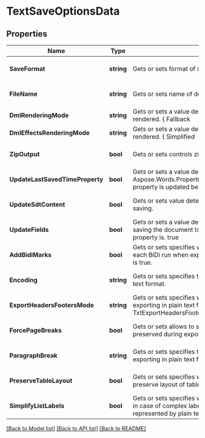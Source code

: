 # TextSaveOptionsData

## Properties
Name | Type | Description | Notes
------------ | ------------- | ------------- | -------------
**SaveFormat** | **string** | Gets or sets format of save. | [optional] [default to null]
**FileName** | **string** | Gets or sets name of destination file. | [optional] [default to null]
**DmlRenderingMode** | **string** | Gets or sets a value determining how DrawingML shapes are rendered. { Fallback | DrawingML }. | [optional] [default to null]
**DmlEffectsRenderingMode** | **string** | Gets or sets a value determining how DrawingML effects are rendered. { Simplified | None | Fine }. | [optional] [default to null]
**ZipOutput** | **bool** | Gets or sets controls zip output or not. Default value is false. | [optional] [default to null]
**UpdateLastSavedTimeProperty** | **bool** | Gets or sets a value determining whether the Aspose.Words.Properties.BuiltInDocumentProperties.LastSavedTime property is updated before saving. | [optional] [default to null]
**UpdateSdtContent** | **bool** | Gets or sets value determining whether content of  is updated before saving. | [optional] [default to null]
**UpdateFields** | **bool** | Gets or sets a value determining if fields should be updated before saving the document to a fixed page format. Default value for this property is. true | [optional] [default to null]
**AddBidiMarks** | **bool** | Gets or sets specifies whether to add bi-directional marks before each BiDi run when exporting in plain text format. The default value is true. | [optional] [default to null]
**Encoding** | **string** | Gets or sets specifies the encoding to use when exporting in plain text format. | [optional] [default to null]
**ExportHeadersFootersMode** | **string** | Gets or sets specifies whether to output headers and footers when exporting in plain text format. default value is TxtExportHeadersFootersMode.PrimaryOnly. | [optional] [default to null]
**ForcePageBreaks** | **bool** | Gets or sets allows to specify whether the page breaks should be preserved during export. The default value is false. | [optional] [default to null]
**ParagraphBreak** | **string** | Gets or sets specifies the string to use as a paragraph break when exporting in plain text format. | [optional] [default to null]
**PreserveTableLayout** | **bool** | Gets or sets specifies whether the program should attempt to preserve layout of tables when saving in the plain text format. | [optional] [default to null]
**SimplifyListLabels** | **bool** | Gets or sets specifies whether the program should simplify list labels in case of complex label formatting not being adequately represented by plain text. | [optional] [default to null]

[[Back to Model list]](../README.md#documentation-for-models) [[Back to API list]](../README.md#documentation-for-api-endpoints) [[Back to README]](../README.md)


